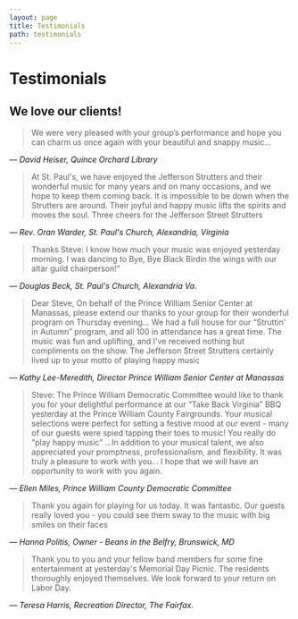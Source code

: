 ```yaml
---
layout: page
title: Testimonials
path: testimonials
---
```


# Testimonials

## We love our clients!

> We were very pleased with your group’s performance and hope you can charm us once again with your beautiful and snappy music...

*&mdash; David Heiser, Quince Orchard Library*

> At St. Paul's, we have enjoyed the Jefferson Strutters and their wonderful music for many years and on many occasions, and we hope to keep them coming back. It is impossible to be down when the Strutters are around. Their joyful and happy music lifts the spirits and moves the soul. Three cheers for the Jefferson Street Strutters

*&mdash; Rev. Oran Warder, St. Paul's Church, Alexandria, Virginia*

> Thanks Steve: I know how much your music was enjoyed yesterday morning. I was dancing to Bye, Bye Black Birdin the wings with our altar guild chairperson!”

*&mdash; Douglas Beck, St. Paul's Church, Alexandria Va.*

> Dear Steve, On behalf of the Prince William Senior Center at Manassas, please extend our thanks to your group for their wonderful program on Thursday evening... We had a full house for our “Struttin’ in Autumn” program, and all 100 in attendance has a great time. The music was fun and uplifting, and I've received nothing but compliments on the show. The Jefferson Street Strutters certainly lived up to your motto of playing happy music

*&mdash; Kathy Lee-Meredith, Director Prince William Senior Center at Manassas*

> Steve: The Prince William Democratic Committee would like to thank you for your delightful performance at our “Take Back Virginia” BBQ yesterday at the Prince William County Fairgrounds. Your musical selections were perfect for setting a festive mood at our event - many of our guests were spied tapping their toes to music! You really do “play happy music” ...In addition to your musical talent, we also appreciated your promptness, professionalism, and flexibility. It was truly a pleasure to work with you... I hope that we will have an opportunity to work with you again.

*&mdash; Ellen Miles, Prince William County Democratic Committee*

> Thank you again for playing for us today. It was fantastic. Our guests really loved you - you could see them sway to the music with big smiles on their faces

*&mdash; Hanna Politis, Owner - Beans in the Belfry, Brunswick, MD*

> Thank you to you and your fellow band members for some fine entertainment at yesterday's Memorial Day Picnic. The residents thoroughly enjoyed themselves. We look forward to your return on Labor Day.

*&mdash; Teresa Harris, Recreation Director, The Fairfax.*
